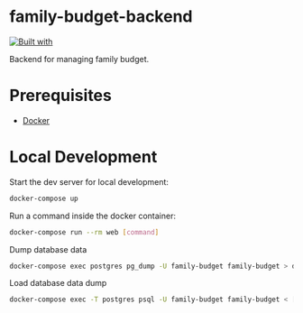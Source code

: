 # family-budget-backend

[![Built with](https://img.shields.io/badge/Built_with-Cookiecutter_Django_Rest-F7B633.svg)](https://github.com/agconti/cookiecutter-django-rest)

Backend for managing family budget.

# Prerequisites

- [Docker](https://docs.docker.com/docker-for-mac/install/)  

# Local Development

Start the dev server for local development:
```bash
docker-compose up
```

Run a command inside the docker container:

```bash
docker-compose run --rm web [command]
```

Dump database data
```bash
docker-compose exec postgres pg_dump -U family-budget family-budget > dump_data.dump
```

Load database data dump
```bash
docker-compose exec -T postgres psql -U family-budget family-budget < [directory to dump]/dump_data.dump
```
